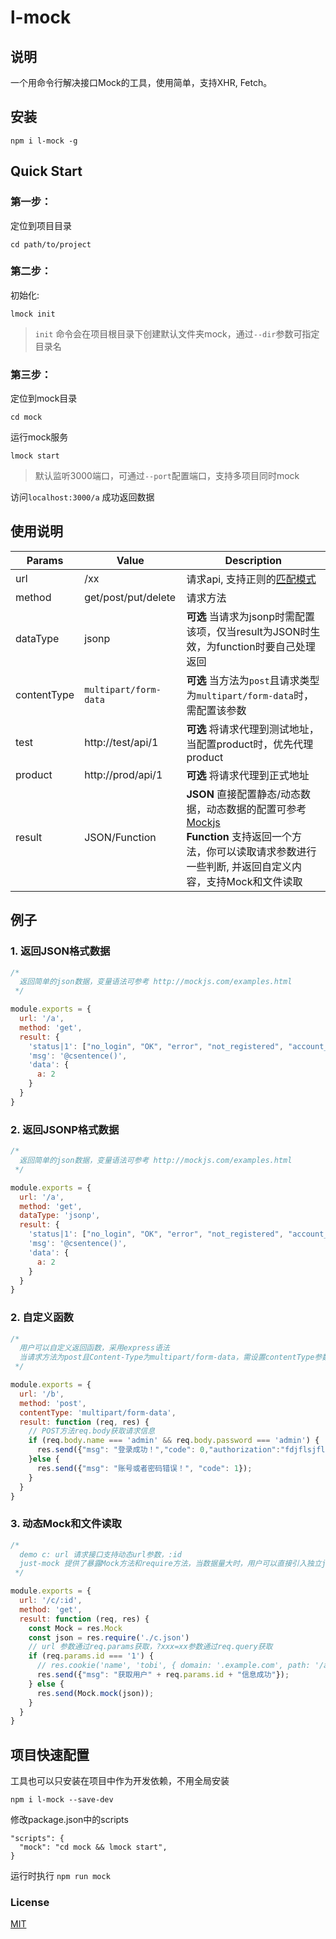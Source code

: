 # l-mock
## 说明
一个用命令行解决接口Mock的工具，使用简单，支持XHR, Fetch。

## 安装
```
npm i l-mock -g
```
## Quick Start

### 第一步：
定位到项目目录

```
cd path/to/project
```

### 第二步：
初始化:

```
lmock init
```

> `init`  命令会在项目根目录下创建默认文件夹mock，通过`--dir`参数可指定目录名

### 第三步：
定位到mock目录

```
cd mock
```

运行mock服务

```
lmock start
```
> 默认监听3000端口，可通过`--port`配置端口，支持多项目同时mock


访问`localhost:3000/a` 成功返回数据

## 使用说明

| Params | Value | Description |
|--------|-------|-------------|
|url|/xx|请求api, 支持正则的[匹配模式](https://expressjs.com/en/4x/api.html#path-examples)|
|method|get/post/put/delete|请求方法|
|dataType|jsonp|**可选** 当请求为jsonp时需配置该项，仅当result为JSON时生效，为function时要自己处理返回|
|contentType|`multipart/form-data`|**可选** 当方法为`post`且请求类型为`multipart/form-data`时，需配置该参数|
|test|http://test/api/1|**可选** 将请求代理到测试地址，当配置product时，优先代理product |
|product|http://prod/api/1|**可选** 将请求代理到正式地址 |
|result|JSON/Function|**JSON** 直接配置静态/动态数据，动态数据的配置可参考 [Mockjs](http://mockjs.com/examples.html)<br>**Function** 支持返回一个方法，你可以读取请求参数进行一些判断, 并返回自定义内容，支持Mock和文件读取|


## 例子
### 1. 返回JSON格式数据

```javascript
/*
  返回简单的json数据，变量语法可参考 http://mockjs.com/examples.html
 */

module.exports = {
  url: '/a',
  method: 'get',
  result: {
    'status|1': ["no_login", "OK", "error", "not_registered", "account_reviewing"],
    'msg': '@csentence()',
    'data': {
      a: 2
    }
  }
}
```

### 2. 返回JSONP格式数据

```javascript
/*
  返回简单的json数据，变量语法可参考 http://mockjs.com/examples.html
 */

module.exports = {
  url: '/a',
  method: 'get',
  dataType: 'jsonp',
  result: {
    'status|1': ["no_login", "OK", "error", "not_registered", "account_reviewing"],
    'msg': '@csentence()',
    'data': {
      a: 2
    }
  }
}
```

### 2. 自定义函数
```javascript
/*
  用户可以自定义返回函数，采用express语法
  当请求方法为post且Content-Type为multipart/form-data，需设置contentType参数
 */

module.exports = {
  url: '/b',
  method: 'post',
  contentType: 'multipart/form-data',
  result: function (req, res) {
    // POST方法req.body获取请求信息
    if (req.body.name === 'admin' && req.body.password === 'admin') {
      res.send({"msg": "登录成功！","code": 0,"authorization":"fdjflsjflfds4f5df5s4f5d4f5s"});
    }else {
      res.send({"msg": "账号或者密码错误！", "code": 1});
    }
  }
}
```
### 3. 动态Mock和文件读取
```javascript
/*
  demo c: url 请求接口支持动态url参数，:id
  just-mock 提供了暴露Mock方法和require方法，当数据量大时，用户可以直接引入独立json文件, 或进行Mock操作
 */

module.exports = {
  url: '/c/:id',
  method: 'get',
  result: function (req, res) {
    const Mock = res.Mock
    const json = res.require('./c.json')
    // url 参数通过req.params获取，?xxx=xx参数通过req.query获取
    if (req.params.id === '1') {
      // res.cookie('name', 'tobi', { domain: '.example.com', path: '/admin', secure: true });
      res.send({"msg": "获取用户" + req.params.id + "信息成功"});
    } else { 
      res.send(Mock.mock(json));
    }
  }
}
```

## 项目快速配置
工具也可以只安装在项目中作为开发依赖，不用全局安装
```
npm i l-mock --save-dev
```
修改package.json中的scripts
```
"scripts": {
  "mock": "cd mock && lmock start",
}
```
运行时执行 `npm run mock`

### License
[MIT](http://opensource.org/licenses/MIT)